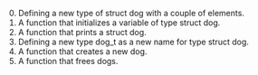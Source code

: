 0.  Defining a new type of struct dog with a couple of elements.
1.  A function that initializes a variable of type struct dog.
2.  A function that prints a struct dog.
3.  Defining a new type dog_t as a new name for type struct dog.
4.  A function that creates a new dog.
5.  A function that frees dogs.
